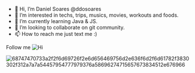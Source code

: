 - 👋 Hi, I’m Daniel Soares @ddosoares
- 👀 I’m interested in techs, trips, musics, movies, workouts and foods.
- 🌱 I’m currently learning Java & JS.
- 💞️ I’m looking to collaborate on git community.
- 📫 How to reach me just text me :)

Follow me ![Hi](https://user-images.githubusercontent.com/39420363/184657864-def88a2d-2afc-4a88-93f8-9999055f0ee7.gif)

<!---
ddosoares/ddosoares is a ✨ special ✨ repository because its `README.md` (this file) appears on your GitHub profile.
You can click the Preview link to take a look at your changes.
--->
![68747470733a2f2f6d69726f2e6d656469756d2e636f6d2f6d61782f3830302f312a7a7a54457954777979376a58696274715657673834512e676966](https://user-images.githubusercontent.com/39420363/184655038-de55b443-db46-42fe-9c11-0981038e4c0a.gif)


